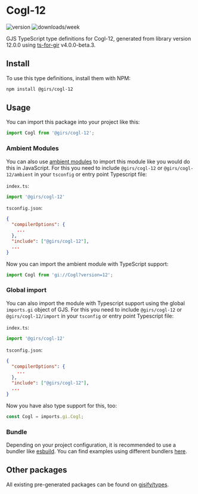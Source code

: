 
# Cogl-12

![version](https://img.shields.io/npm/v/@girs/cogl-12)
![downloads/week](https://img.shields.io/npm/dw/@girs/cogl-12)


GJS TypeScript type definitions for Cogl-12, generated from library version 12.0.0 using [ts-for-gir](https://github.com/gjsify/ts-for-gir) v4.0.0-beta.3.


## Install

To use this type definitions, install them with NPM:
```bash
npm install @girs/cogl-12
```

## Usage

You can import this package into your project like this:
```ts
import Cogl from '@girs/cogl-12';
```

### Ambient Modules

You can also use [ambient modules](https://github.com/gjsify/ts-for-gir/tree/main/packages/cli#ambient-modules) to import this module like you would do this in JavaScript.
For this you need to include `@girs/cogl-12` or `@girs/cogl-12/ambient` in your `tsconfig` or entry point Typescript file:

`index.ts`:
```ts
import '@girs/cogl-12'
```

`tsconfig.json`:
```json
{
  "compilerOptions": {
    ...
  },
  "include": ["@girs/cogl-12"],
  ...
}
```

Now you can import the ambient module with TypeScript support: 

```ts
import Cogl from 'gi://Cogl?version=12';
```

### Global import

You can also import the module with Typescript support using the global `imports.gi` object of GJS.
For this you need to include `@girs/cogl-12` or `@girs/cogl-12/import` in your `tsconfig` or entry point Typescript file:

`index.ts`:
```ts
import '@girs/cogl-12'
```

`tsconfig.json`:
```json
{
  "compilerOptions": {
    ...
  },
  "include": ["@girs/cogl-12"],
  ...
}
```

Now you have also type support for this, too:

```ts
const Cogl = imports.gi.Cogl;
```

### Bundle

Depending on your project configuration, it is recommended to use a bundler like [esbuild](https://esbuild.github.io/). You can find examples using different bundlers [here](https://github.com/gjsify/ts-for-gir/tree/main/examples).

## Other packages

All existing pre-generated packages can be found on [gjsify/types](https://github.com/gjsify/types).

